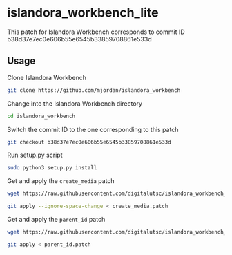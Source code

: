 # islandora_workbench_lite

This patch for Islandora Workbench corresponds to commit ID b38d37e7ec0e606b55e6545b33859708861e533d

## Usage
Clone Islandora Workbench
```bash
git clone https://github.com/mjordan/islandora_workbench
```

Change into the Islandora Workbench directory
```bash
cd islandora_workbench
```

Switch the commit ID to the one corresponding to this patch
```bash
git checkout b38d37e7ec0e606b55e6545b33859708861e533d
```

Run setup.py script
```bash
sudo python3 setup.py install
```

Get and apply the `create_media` patch
```bash
wget https://raw.githubusercontent.com/digitalutsc/islandora_workbench_lite/2023_nov/create_media.patch
```
```bash
git apply --ignore-space-change < create_media.patch
```

Get and apply the `parent_id` patch

```bash
wget https://raw.githubusercontent.com/digitalutsc/islandora_workbench_lite/2023_nov/parent_id.patch
```

```bash
git apply < parent_id.patch
```



